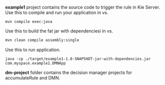 **example1** project contains the source code to trigger the rule in Kie Server. 
Use this to compile and run your application in vs. 

```
mvn compile exec:java 
```

Use this to build the fat jar with dependenciesi in vs.

```sh
mvn clean compile assembly:single
```

Use this to run application. 
```
java -cp ./target/example1-1.0-SNAPSHOT-jar-with-dependencies.jar com.myspace.example1.DMNApp
```

**dm-project** folder contains the decision manager projects for accumulateRule and DMN.  

